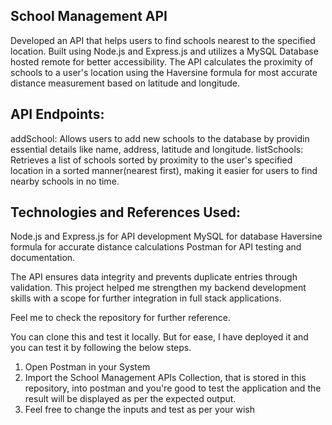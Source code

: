 ## School Management API

Developed an API that helps users to find schools nearest to the specified location. Built using Node.js and Express.js and utilizes a MySQL Database hosted remote for better accessibility. The API calculates the proximity of schools to a user's location using the Haversine formula for most accurate distance measurement based on latitude and longitude. 

## API Endpoints: 

addSchool: Allows users to add new schools to the database by providin essential details like name, address, latitude and longitude. 
listSchools: Retrieves a list of schools sorted by proximity to the user's specified location in a sorted manner(nearest first), making it easier for users to find nearby schools in no time.

## Technologies and References Used: 

Node.js and Express.js for API development
MySQL for database
Haversine formula for accurate distance calculations
Postman for API testing and documentation.

The API ensures data integrity and prevents duplicate entries through validation. This project helped me strengthen my backend development skills with a scope for further integration in full stack applications. 

Feel me to check the repository for further reference.


You can clone this and test it locally. But for ease, I have deployed it and you can test it by following the below steps.

1. Open Postman in your System
2. Import the School Management APIs Collection, that is stored in this repository, into postman and you're good to test the application and the result will be displayed as per the expected output.
3. Feel free to change the inputs and test as per your wish
